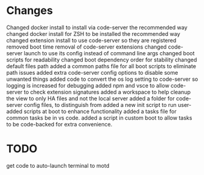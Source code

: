 # Changes

Changed docker install to install via code-server the recommended way
changed docker install for ZSH to be installed the recommended way
changed extension install to use code-server so they are registered
removed boot time removal of code-server extensions
changed code-server launch to use its config instead of command line args
changed boot scripts for readability
changed boot dependency order for stability
changed default files path
added a common paths file for all boot scripts to eliminate path issues
added extra code-server config options to disable some unwanted things
added code to convert the os log setting to code-server so logging is increased for debugging
added npm and vsce to allow code-server to check extension signatures
added a workspace to help cleanup the view to only HA files and not the local server
added a folder for code-server config files, to distinguish from
added a new init script to run user-added scripts at boot to enhance functionality
added a tasks file for common tasks be in vs code.
added a script in custom boot to allow tasks to be code-backed for extra convenience.

# TODO
get code to auto-launch terminal to motd